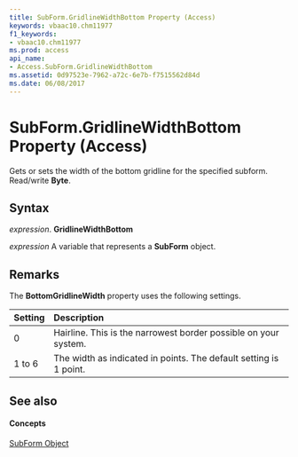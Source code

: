 ```yaml
---
title: SubForm.GridlineWidthBottom Property (Access)
keywords: vbaac10.chm11977
f1_keywords:
- vbaac10.chm11977
ms.prod: access
api_name:
- Access.SubForm.GridlineWidthBottom
ms.assetid: 0d97523e-7962-a72c-6e7b-f7515562d84d
ms.date: 06/08/2017
---
```



# SubForm.GridlineWidthBottom Property (Access)

Gets or sets the width of the bottom gridline for the specified subform. Read/write **Byte**.


## Syntax

 _expression_. **GridlineWidthBottom**

 _expression_ A variable that represents a **SubForm** object.


## Remarks

The **BottomGridlineWidth** property uses the following settings.



|**Setting**|**Description**|
|:-----|:-----|
|0| Hairline. This is the narrowest border possible on your system.|
|1 to 6|The width as indicated in points. The default setting is 1 point.|

## See also


#### Concepts


[SubForm Object](subform-object-access.md)

